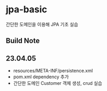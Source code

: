 # jpa-basic

간단한 도메인을 이용해 JPA 기초 실습

## Build Note

## 23.04.05
- resources/META-INF/persistence.xml 
- pom.xml dependency 추가
- 간단한 도메인 Customer 객체 생성, crud 실습
